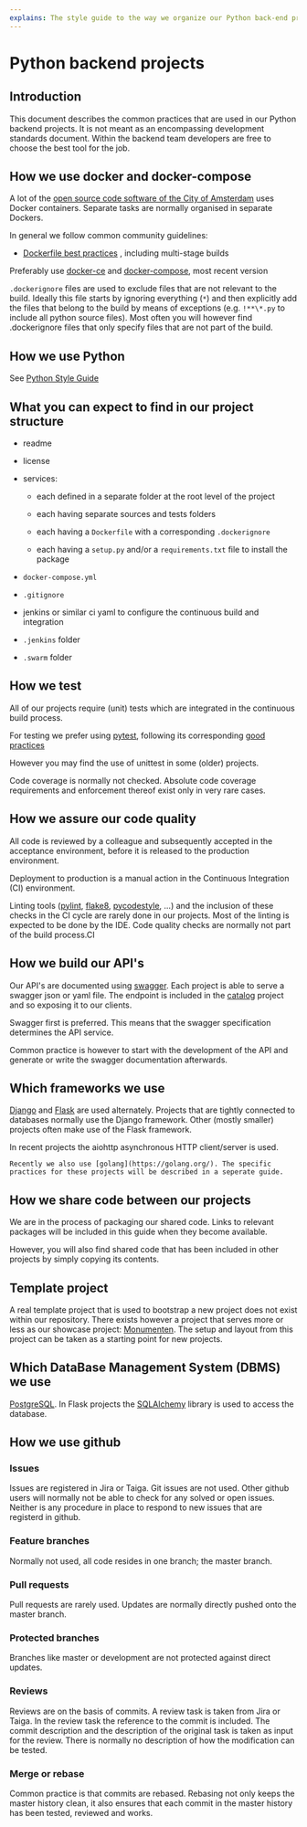 ```yaml
---
explains: The style guide to the way we organize our Python back-end projects
---
```


# Python backend projects

## Introduction
This document describes the common practices that are used in our Python backend projects.
It is not meant as an encompassing development standards document.
Within the backend team developers are free to choose the best tool for the job.

## How we use docker and docker-compose

A lot of the [open source code software of the City of Amsterdam](https://github.com/Amsterdam) uses Docker containers.
Separate tasks are normally organised in separate Dockers.

In general we follow common community guidelines:
- [Dockerfile best practices](https://docs.docker.com/engine/userguide/eng-image/dockerfile_best-practices/)
, including multi-stage builds

Preferably use [docker-ce](https://www.docker.com/community-edition)
and [docker-compose](https://docs.docker.com/compose/), most recent version

`.dockerignore` files are used to exclude files that are not relevant to the build.
Ideally this file starts by ignoring everything (`*`) and then explicitly add the files that belong to the build
by means of exceptions (e.g. `!**\*.py` to include all python source files).
Most often you will however find .dockerignore files that only specify files that are not part of the build. 

## How we use Python

See [Python Style Guide](style-guide-python.md)

## What you can expect to find in our project structure

* readme
* license
* services:

  * each defined in a separate folder at the root level of the project
  
  * each having separate sources and tests folders
  
  * each having a `Dockerfile` with a corresponding `.dockerignore`
  
  * each having a `setup.py` and/or a `requirements.txt` file to install the package 

* `docker-compose.yml`
* `.gitignore`
* jenkins or similar ci yaml to configure the continuous build and integration
* `.jenkins` folder
* `.swarm` folder

## How we test

All of our projects require (unit) tests which are integrated in the continuous build process.

For testing we prefer using [pytest](https://docs.pytest.org/), following its corresponding [good practices](https://docs.pytest.org/en/latest/goodpractices.html)

However you may find the use of unittest in some (older) projects.

Code coverage is normally not checked.
Absolute code coverage requirements and enforcement thereof exist only in very rare cases.

## How we assure our code quality

All code is reviewed by a colleague and subsequently accepted in the acceptance environment, before it is released to the production environment.

Deployment to production is a manual action in the Continuous Integration (CI) environment.

Linting tools ([pylint](https://www.pylint.org/), [flake8](http://flake8.pycqa.org/), [pycodestyle](https://pypi.python.org/pypi/pycodestyle), ...) and the inclusion of these checks in the CI cycle are rarely done in our projects.
Most of the linting is expected to be done by the IDE.
Code quality checks are normally not part of the build process.CI

## How we build our API's

Our API's are documented using [swagger](https://swagger.io/). Each project is able to serve a swagger json or yaml file.
The endpoint is included in the [catalog](https://github.com/Amsterdam/catalog) project and so exposing it to our clients.

Swagger first is preferred. This means that the swagger specification determines the API service.

Common practice is however to start with the development of the API and generate or write the swagger documentation afterwards.

## Which frameworks we use

[Django](https://www.djangoproject.com/) and [Flask](http://flask.pocoo.org/) are used alternately. Projects that are tightly connected to databases normally use the Django framework.
Other (mostly smaller) projects often make use of the Flask framework.

In recent projects the aiohttp asynchronous HTTP client/server is used.

    Recently we also use [golang](https://golang.org/). The specific practices for these projects will be described in a seperate guide.

## How we share code between our projects

We are in the process of packaging our shared code. Links to relevant packages will be included in this guide when they become available.

However, you will also find shared code that has been included in other projects by simply copying its contents.

## Template project

A real template project that is used to bootstrap a new project does not exist within our repository.
There exists however a project that serves more or less as our showcase project: [Monumenten](https://github.com/Amsterdam/monumenten).
The setup and layout from this project can be taken as a starting point for new projects.

## Which DataBase Management System (DBMS) we use

[PostgreSQL](https://www.postgresql.org/). In Flask projects the [SQLAlchemy](https://www.sqlalchemy.org/) library is used to access the database.

## How we use github

### Issues
Issues are registered in Jira or Taiga. Git issues are not used.
Other github users will normally not be able to check for any solved or open issues.
Neither is any procedure in place to respond to new issues that are registerd in github.

### Feature branches
Normally not used, all code resides in one branch; the master branch.

### Pull requests
Pull requests are rarely used. Updates are normally directly pushed onto the master branch.

### Protected branches
Branches like master or development are not protected against direct updates.

### Reviews
Reviews are on the basis of commits.
A review task is taken from Jira or Taiga.
In the review task the reference to the commit is included.
The commit description and the description of the original task is taken as input for the review.
There is normally no description of how the modification can be tested.

### Merge or rebase
Common practice is that commits are rebased.
Rebasing not only keeps the master history clean,
it also ensures that each commit in the master history has been tested, reviewed and works.

